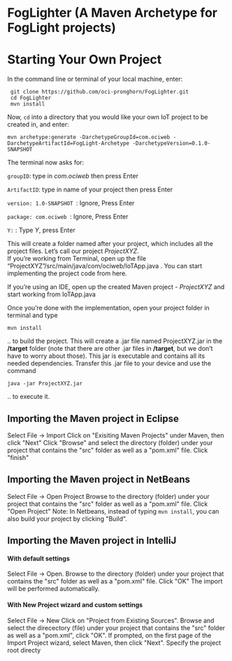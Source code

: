 # FogLighter (A Maven Archetype for FogLight projects)

# Starting Your Own Project

 In the command line or terminal of your local machine, enter:
```
 git clone https://github.com/oci-pronghorn/FogLighter.git
 cd FogLighter
 mvn install
 ```
 
Now, ```cd``` into a directory that you would like your own IoT project to be created in, and enter:
```
mvn archetype:generate -DarchetypeGroupId=com.ociweb -DarchetypeArtifactId=FogLight-Archetype -DarchetypeVersion=0.1.0-SNAPSHOT
```
The terminal now asks for:

```groupID```: type in  *com.ociweb* then press Enter

```ArtifactID```: type in name of your project then press Enter

```version: 1.0-SNAPSHOT ```: Ignore, Press Enter

```package: com.ociweb ```: Ignore, Press Enter

```Y:```  :  Type *Y*, press Enter


This will create a folder named after your project, which includes all the project files. Let’s call our project *ProjectXYZ*.  
If you’re working from Terminal, open up the file  “ProjectXYZ”/src/main/java/com/ociweb/IoTApp.java . You can start implementing the project code from here. 

If you’re using an IDE, open up the created Maven project - *ProjectXYZ* and start working from IoTApp.java

Once you’re done with the implementation, open your project folder in terminal and type 
```
mvn install
```
.. to build the project. This will create a .jar file named ProjectXYZ.jar in the **/target** folder (note that there are other .jar files  in **/target**, but we don’t have to worry about those). This jar is executable and contains all its needed dependencies. Transfer this .jar file to your device and use the command 
```
java -jar ProjectXYZ.jar 
```
.. to execute it.
 
## Importing the Maven project in Eclipse
Select File -> Import
Click on "Exisiting Maven Projects" under Maven, then click "Next"
Click "Browse" and select the directory (folder) under your project that contains the "src" folder as well as a "pom.xml" 
file. 
Click "finish"

## Importing the Maven project in NetBeans 
Select File -> Open Project
Browse to the directory (folder) under your project that contains the "src" folder as well as a "pom.xml" 
file. 
Click "Open Project"
Note: In Netbeans, instead of typing ```mvn install```, you can also build your project by clicking "Build".

## Importing the Maven project in IntelliJ
#### With default settings
Select File -> Open.
    Browse to the directory (folder) under your project that contains the "src" folder as well as a "pom.xml" 
file.
    Click "OK"
    The import will be performed automatically.
#### With New Project wizard and custom settings
Select File -> New
    Click on "Project from Existing Sources".
    Browse and select the direcectory (file) under your project that contains the "src" folder as well as a "pom.xml", click "OK".
    If prompted, on the first page of the Import Project wizard, select Maven, then click "Next".
    Specify the project root directy
